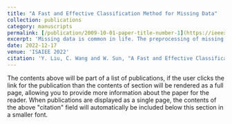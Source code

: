 ```yaml
---
title: "A Fast and Effective Classification Method for Missing Data"
collection: publications
category: manuscripts
permalink: [/publication/2009-10-01-paper-title-number-1](https://ieeexplore.ieee.org/abstract/document/10071204)
excerpt: 'Missing data is common in life. The preprocessing of missing data is the premise of pattern classification. Therefore, it is necessary to use the existing reliable training data set to attribute missing data. These methods have a significant impact on dealing with ambiguity in data sets. Therefore, it is necessary and effective to use accurate data and estimation methods to imput missing data. This paper presents a fast and effective method for missing data classification. Specifically, we propose two strategies to estimate incomplete data, namely, nearest class-center imputation (NCCI) and weighted class-center imputation (WCCI). At the same time, in order to further eliminate the influence of noise in the training set, we also propose a method to optimize the training set. Finally, a conventional classifier is used to classify the estimated incomplete data. The effectiveness of the proposed method is verified by testing different datasets with related methods.'
date: 2022-12-17
venue: 'ISAIEE 2022'
citation: 'Y. Liu, C. Wang and W. Sun, "A Fast and Effective Classification Method for Missing Data," 2022 International Symposium on Advances in Informatics, Electronics and Education (ISAIEE), Frankfurt, Germany, 2022, pp. 219-224, doi: 10.1109/ISAIEE57420.2022.00052.'
---
```

The contents above will be part of a list of publications, if the user clicks the link for the publication than the contents of section will be rendered as a full page, allowing you to provide more information about the paper for the reader. When publications are displayed as a single page, the contents of the above "citation" field will automatically be included below this section in a smaller font.
